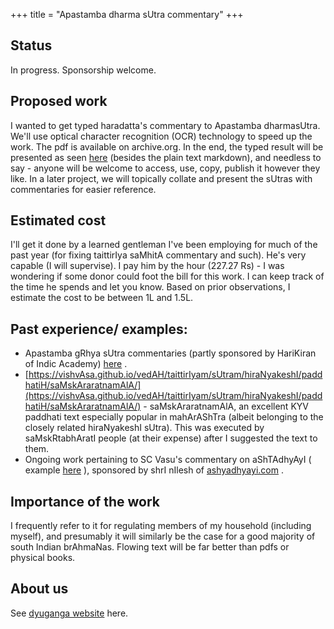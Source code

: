 +++
title = "Apastamba dharma sUtra commentary"
+++

## Status
In progress. Sponsorship welcome.

## Proposed work
I wanted to get typed haradatta's commentary to Apastamba dharmasUtra. We'll use optical character recognition (OCR) technology to speed up the work. The pdf is available on archive.org. In the end, the typed result will be presented as seen [here](https://vishvasa.github.io/vedAH/yajuH/taittirIyam/sUtram/ApastambaH/dharma-sUtram/haradatta-TIkA/01/01/)  (besides the plain text markdown), and needless to say - anyone will be welcome to access, use, copy, publish it however they like. In a later project, we will topically collate and present the sUtras with commentaries for easier reference.

## Estimated cost
I'll get it done by a learned gentleman I've been employing for much of the past year (for fixing taittirIya saMhitA commentary and such). He's very capable (I will supervise). I pay him by the hour (227.27 Rs) - I was wondering if some donor could foot the bill for this work. I can keep track of the time he spends and let you know. Based on prior observations, I estimate the cost to be between 1L and 1.5L.



## Past experience/ examples:  
- Apastamba gRhya sUtra commentaries (partly sponsored by HariKiran of Indic Academy) [here](https://sanskrit.github.io/groups/dyuganga/projects/text/proofreading/completed/Apastamba-gRhya-sUtra-commentaries/) .
- [https://vishvAsa.github.io/vedAH/taittirIyam/sUtram/hiraNyakeshI/paddhatiH/saMskAraratnamAlA/](https://vishvAsa.github.io/vedAH/taittirIyam/sUtram/hiraNyakeshI/paddhatiH/saMskAraratnamAlA/)  \- saMskAraratnamAlA, an excellent KYV paddhati text especially popular in mahArAShTra (albeit belonging to the closely related hiraNyakeshI sUtra). This was executed by saMskRtabhAratI people (at their expense) after I suggested the text to them.
- Ongoing work pertaining to SC Vasu's commentary on aShTAdhyAyI ( example [here](https://ashtadhyayi.github.io/sutra-details/?sutra=1.1.6) ), sponsored by shrI nIlesh of [ashyadhyayi.com](http://ashyadhyayi.com) .


## Importance of the work
I frequently refer to it for regulating members of my household (including myself), and presumably it will similarly be the case for a good majority of south Indian brAhmaNas. Flowing text will be far better than pdfs or physical books.

## About us
See [dyuganga website](https://sanskrit.github.io/groups/dyuganga/) here.